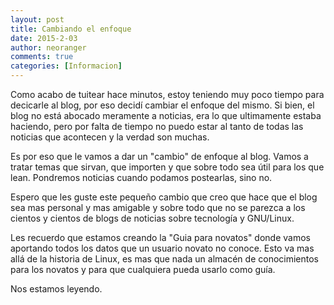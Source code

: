 ```yaml
---
layout: post
title: Cambiando el enfoque
date: 2015-2-03
author: neoranger
comments: true
categories: [Informacion]
---
```

Como acabo de tuitear hace minutos, estoy teniendo muy poco tiempo para decicarle al blog, por eso decidí cambiar el enfoque del mismo. Si bien, el blog no está abocado meramente a noticias, era lo que ultimamente estaba haciendo, pero por falta de tiempo no puedo estar al tanto de todas las noticias que acontecen y la verdad son muchas.

Es por eso que le vamos a dar un "cambio" de enfoque al blog. Vamos a tratar temas que sirvan, que importen y que sobre todo sea útil para los que lean. Pondremos noticias cuando podamos postearlas, sino no.

Espero que les guste este pequeño cambio que creo que hace que el blog sea mas personal y mas amigable y sobre todo que no se parezca a los cientos y cientos de blogs de noticias sobre tecnología y GNU/Linux.

Les recuerdo que estamos creando la "Guia para novatos" donde vamos aportando todos los datos que un usuario novato no conoce. Esto va mas allá de la historia de Linux, es mas que nada un almacén de conocimientos para los novatos y para que cualquiera pueda usarlo como guía.

Nos estamos leyendo.
